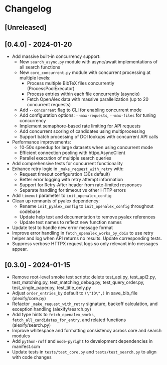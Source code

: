 # Changelog

## [Unreleased]

## [0.4.0] - 2024-01-20
- Add massive built-in concurrency support:
  - New `search_async.py` module with async/await implementations of all search functions
  - New `core_concurrent.py` module with concurrent processing at multiple levels:
    - Process multiple BibTeX files concurrently (ProcessPoolExecutor)
    - Process entries within each file concurrently (asyncio)
    - Fetch OpenAlex data with massive parallelization (up to 20 concurrent requests)
  - Add `--concurrent` flag to CLI for enabling concurrent mode
  - Add configuration options: `--max-requests`, `--max-files` for tuning concurrency
  - Implement semaphore-based rate limiting for API requests
  - Add concurrent scoring of candidates using multiprocessing
  - Support batch processing of DOI lookups with concurrent API calls
- Performance improvements:
  - 10-50x speedup for large datasets when using concurrent mode
  - Efficient connection pooling with httpx.AsyncClient
  - Parallel execution of multiple search queries
- Add comprehensive tests for concurrent functionality
- Enhance retry logic in `_make_request_with_retry` with:
  - Request timeout configuration (30s default)
  - Better error logging with retry attempt information
  - Support for Retry-After header from rate-limited responses
  - Separate handling for timeout vs other HTTP errors
- Add `timeout` parameter to `init_openalex_config`
- Clean up remnants of pyalex dependency:
  - Rename `init_pyalex_config` to `init_openalex_config` throughout codebase
  - Update help text and documentation to remove pyalex references
  - Update test names to reflect new function names
- Update test to handle new error message format
- Improve error handling in `fetch_openalex_works_by_dois` to use retry helper
  and log when API returns no results. Update corresponding tests.
- Suppress verbose HTTPX request logs so only relevant info messages appear.

## [0.3.0] - 2024-01-15

- Remove root-level smoke test scripts: delete test_api.py, test_api2.py, test_matching.py, test_matching_debug.py, test_query_order.py, test_single_paper.py, test_title_only.py
- Adjust `order_entries_by` default to `(\"ID\",)` in save_bib_file (alexify/core.py)
- Refactor `_make_request_with_retry` signature, backoff calculation, and exception handling (alexify/search.py)
- Add type hints to `fetch_openalex_works`, `fetch_all_candidates_for_entry`, and related functions (alexify/search.py)
- Improve whitespace and formatting consistency across core and search modules
- Add `python-ruff` and `node-pyright` to development dependencies in manifest.scm
- Update tests in `tests/test_core.py` and `tests/test_search.py` to align with code changes
